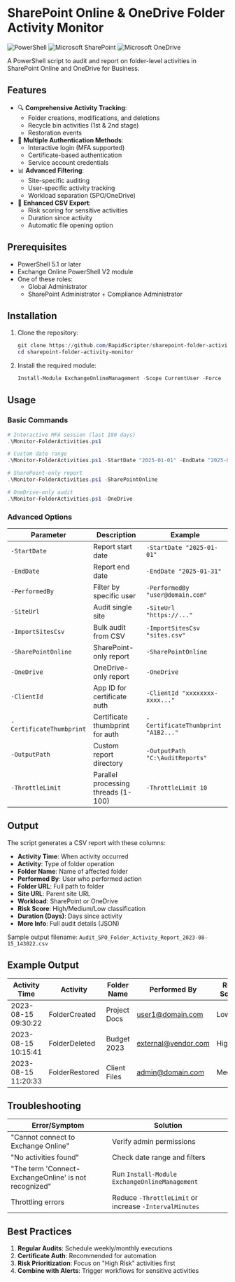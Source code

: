 # SharePoint Online & OneDrive Folder Activity Monitor

![PowerShell](https://img.shields.io/badge/PowerShell-%235391FE.svg?style=for-the-badge&logo=powershell&logoColor=white)
![Microsoft SharePoint](https://img.shields.io/badge/Microsoft_SharePoint-0078D4?style=for-the-badge&logo=microsoft-sharepoint&logoColor=white)
![Microsoft OneDrive](https://img.shields.io/badge/Microsoft_OneDrive-0078D4?style=for-the-badge&logo=microsoft-onedrive&logoColor=white)

A PowerShell script to audit and report on folder-level activities in SharePoint Online and OneDrive for Business.

## Features

- 🔍 **Comprehensive Activity Tracking**:
  - Folder creations, modifications, and deletions
  - Recycle bin activities (1st & 2nd stage)
  - Restoration events
- 🔐 **Multiple Authentication Methods**:
  - Interactive login (MFA supported)
  - Certificate-based authentication
  - Service account credentials
- 📊 **Advanced Filtering**:
  - Site-specific auditing
  - User-specific activity tracking
  - Workload separation (SPO/OneDrive)
- 📁 **Enhanced CSV Export**:
  - Risk scoring for sensitive activities
  - Duration since activity
  - Automatic file opening option

## Prerequisites

- PowerShell 5.1 or later
- Exchange Online PowerShell V2 module
- One of these roles:
  - Global Administrator
  - SharePoint Administrator + Compliance Administrator

## Installation

1. Clone the repository:
   ```powershell
   git clone https://github.com/RapidScripter/sharepoint-folder-activity-monitor.git
   cd sharepoint-folder-activity-monitor

2. Install the required module:
   ```powershell
   Install-Module ExchangeOnlineManagement -Scope CurrentUser -Force
   ```

## Usage

### Basic Commands

```powershell
# Interactive MFA session (last 180 days)
.\Monitor-FolderActivities.ps1

# Custom date range
.\Monitor-FolderActivities.ps1 -StartDate "2025-01-01" -EndDate "2025-01-31"

# SharePoint-only report
.\Monitor-FolderActivities.ps1 -SharePointOnline

# OneDrive-only audit
.\Monitor-FolderActivities.ps1 -OneDrive
```

### Advanced Options

| Parameter               | Description                          | Example                           |
|-------------------------|--------------------------------------|-----------------------------------|
| `-StartDate`            | Report start date                    | `-StartDate "2025-01-01"`         |
| `-EndDate`              | Report end date                      | `-EndDate "2025-01-31"`           |
| `-PerformedBy`          | Filter by specific user              | `-PerformedBy "user@domain.com"`  |
| `-SiteUrl`              | Audit single site                    | `-SiteUrl "https://..."`          |
| `-ImportSitesCsv`       | Bulk audit from CSV                  | `-ImportSitesCsv "sites.csv"`     |
| `-SharePointOnline`     | SharePoint-only report               | `-SharePointOnline`               |
| `-OneDrive`             | OneDrive-only report                 | `-OneDrive`                       |
| `-ClientId`             | App ID for certificate auth          | `-ClientId "xxxxxxxx-xxxx..."`    |
| `-CertificateThumbprint`| Certificate thumbprint for auth      | `-CertificateThumbprint "A1B2..."`|
| `-OutputPath`           | Custom report directory              | `-OutputPath "C:\AuditReports"`   |
| `-ThrottleLimit`        | Parallel processing threads (1-100)  | `-ThrottleLimit 10`               |

## Output

The script generates a CSV report with these columns:

- **Activity Time**: When activity occurred
- **Activity**: Type of folder operation
- **Folder Name**: Name of affected folder
- **Performed By**: User who performed action
- **Folder URL**: Full path to folder  
- **Site URL**: Parent site URL
- **Workload**: SharePoint or OneDrive
- **Risk Score**: High/Medium/Low classification
- **Duration (Days)**: Days since activity
- **More Info**: Full audit details (JSON)

Sample output filename: `Audit_SPO_Folder_Activity_Report_2023-08-15_143022.csv`

## Example Output

| Activity Time       | Activity          | Folder Name     | Performed By       | Risk Score | Site URL                     |
|---------------------|-------------------|-----------------|--------------------|------------|------------------------------|
| 2023-08-15 09:30:22 | FolderCreated     | Project Docs    | user1@domain.com   | Low        | https://.../sites/marketing  |
| 2023-08-15 10:15:41 | FolderDeleted     | Budget 2023     | external@vendor.com| High       | https://.../sites/finance    |
| 2023-08-15 11:20:33 | FolderRestored    | Client Files    | admin@domain.com   | Medium     | https://.../sites/legal      |

## Troubleshooting

| Error/Symptom | Solution |
|--------------|----------|
| "Cannot connect to Exchange Online" | Verify admin permissions |
| "No activities found" | Check date range and filters |
| "The term 'Connect-ExchangeOnline' is not recognized" | Run `Install-Module ExchangeOnlineManagement` |
| Throttling errors | Reduce `-ThrottleLimit` or increase `-IntervalMinutes` |

## Best Practices

1. **Regular Audits**: Schedule weekly/monthly executions
2. **Certificate Auth**: Recommended for automation
3. **Risk Prioritization**: Focus on "High Risk" activities first  
4. **Combine with Alerts**: Trigger workflows for sensitive activities
